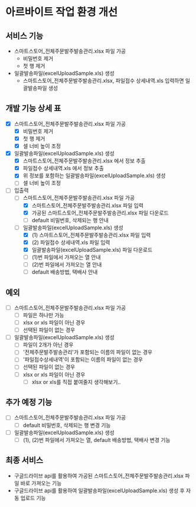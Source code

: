 # 아르바이트 작업 환경 개선

## 서비스 기능

- 스마트스토어_전체주문발주발송관리.xlsx 파일 가공
  - 비밀번호 제거
  - 첫 행 제거
- 일괄발송파일(excelUploadSample.xls) 생성
  - 스마트스토어_전체주문발주발송관리.xlsx, 파일접수 상세내역.xls 입력하면 일괄발송파일 생성

## 개발 기능 상세 표
- [x] 스마트스토어_전체주문발주발송관리.xlsx 파일 가공
  - [x] 비밀번호 제거
  - [x] 첫 행 제거
  - [x] 셀 너비 높이 조정
- [x] 일괄발송파일(excelUploadSample.xls) 생성
  - [x] 스마트스토어_전체주문발주발송관리.xlsx 에서 정보 추출
  - [x] 파일접수 상세내역.xls 에서 정보 추출
  - [x] 위 정보를 포함하는 일괄발송파일(excelUploadSample.xls) 생성
  - [ ] 셀 너비 높이 조정
- [ ] 입출력
  - [ ] 스마트스토어_전체주문발주발송관리.xlsx 파일 가공
    - [x] 스마트스토어_전체주문발주발송관리.xlsx 파일 입력
    - [x] 가공된 스마트스토어_전체주문발주발송관리.xlsx 파일 다운로드
    - [ ] default 비밀번호, 삭제되는 행 안내
  - [ ] 일괄발송파일(excelUploadSample.xls) 생성
    - [x] (1) 스마트스토어_전체주문발주발송관리.xlsx 파일 입력
    - [x] (2) 파일접수 상세내역.xls 파일 입력
    - [x] 일괄발송파일(excelUploadSample.xls) 파일 다운로드
    - [ ] (1)번 파일에서 가져오는 열 안내
    - [ ] (2)번 파일에서 가져오는 열 안내
    - [ ] default 배송방법, 택배사 안내

## 예외
- [ ] 스마트스토어_전체주문발주발송관리.xlsx 파일 가공
  - [ ] 파일은 하나만 가능
  - [ ] xlsx or xls 파일이 아닌 경우
  - [ ] 선택된 파일이 없는 경우
- [ ] 일괄발송파일(excelUploadSample.xls) 생성
  - [ ] 파일이 2개가 아닌 경우
  - [ ] '전체주문발주발송관리'가 포함되는 이름의 파일이 없는 경우
  - [ ] '파일접수상세내역'이 포함되는 이름의 파일이 없는 경우
  - [ ] 선택된 파일이 없는 경우
  - [ ] xlsx or xls 파일이 아닌 경우
    - [ ] xlsx or xls를 직접 붙여줄지 생각해보기..

## 추가 예정 기능
- [ ] 스마트스토어_전체주문발주발송관리.xlsx 파일 가공
  - [ ] default 비밀번호, 삭제되는 행 변경 기능
- [ ] 일괄발송파일(excelUploadSample.xls) 생성
  - [ ] (1), (2)번 파일에서 가져오는 열, default 배송방법, 택배사 변경 기능

## 최종 서비스
- 구글드라이브 api를 활용하여 가공된 스마트스토어_전체주문발주발송관리.xlsx 파일 바로 가져오는 기능
- 구글드라이브 api를 활용하여 일괄발송파일(excelUploadSample.xls) 생성 후 자동 업로드 기능